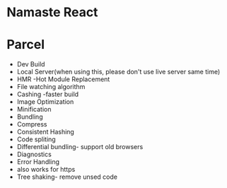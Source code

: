 # Namaste React

# Parcel
- Dev Build
- Local Server(when using this, please don't use live server same time)
- HMR -Hot Module Replacement
- File watching algorithm
- Cashing -faster build
- Image Optimization
- Minification
- Bundling
- Compress
- Consistent Hashing
- Code spliting
- Differential bundling- support old browsers
- Diagnostics
- Error Handling
- also works for https
- Tree shaking- remove unsed code



